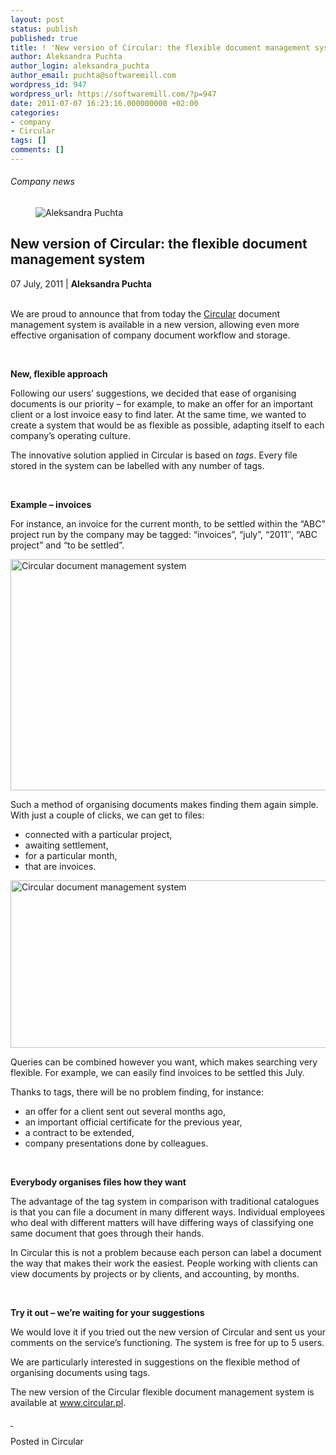 ```yaml
---
layout: post
status: publish
published: true
title: ! 'New version of Circular: the flexible document management system'
author: Aleksandra Puchta
author_login: aleksandra_puchta
author_email: puchta@softwaremill.com
wordpress_id: 947
wordpress_url: https://softwaremill.com/?p=947
date: 2011-07-07 16:23:16.000000000 +02:00
categories:
- company
- Circular
tags: []
comments: []
---
```


<h6>Company news</h6>
<div class="post-header clearfix">
<figure><div class="image"><img src="https://softwaremill.com/wp-content/uploads/2013/04/puchta.jpg" alt="Aleksandra Puchta"></div></figure><div class="title">
<h2 class="font-dark-blue font-normal">New version of Circular: the flexible document management system</h2>07 July, 2011 | <b>Aleksandra Puchta</b><br><br>
</div>
</div>
<div class="post-rows"><div class="text">
<p id="Postyarchiwalne-NewversionofCircular:theflexibledocumentmanagementsystem">We are proud to announce that from today the <a href="https://www.circular.pl/" rel="nofollow">Circular</a> document management system is available in a new version, allowing even more effective organisation of company document workflow and storage.</p>
<p> </p>
<p><strong>New, flexible approach</strong></p>
<p>Following our users’ suggestions, we decided that ease of organising documents is our priority – for example, to make an offer for an important client or a lost invoice easy to find later. At the same time, we wanted to create a system that would be as flexible as possible, adapting itself to each company’s operating culture.</p>
<p>The innovative solution applied in Circular is based on <em>tags</em>. Every file stored in the system can be labelled with any number of tags.</p>
<p> </p>
<p><strong>Example – invoices</strong> </p>
<p>For instance, an invoice for the current month, to be settled within the “ABC” project run by the company may be tagged: “invoices”, “july”, “2011″, “ABC project” and “to be settled”.</p>
<p><img title="Circular document management system" alt="Circular document management system" src="https://kiwi.softwaremill.com/download/attachments/24412402/image2013-7-1%2012%3A51%3A21.png?version=1&amp;modificationDate=1372762242615&amp;api=v2" width="704" height="370" data-image-src="/download/attachments/24412402/image2013-7-1%2012%3A51%3A21.png?version=1&amp;modificationDate=1372762242615&amp;api=v2"></p>
<p>Such a method of organising documents makes finding them again simple. With just a couple of clicks, we can get to files:</p>
<ul>
<li>connected with a particular project,</li>
<li>awaiting settlement,</li>
<li>for a particular month,</li>
<li>that are invoices.</li>
</ul>
<p><img title="Circular document management system" alt="Circular document management system" src="https://kiwi.softwaremill.com/download/attachments/24412402/image2013-7-1%2012%3A51%3A46.png?version=1&amp;modificationDate=1372762267015&amp;api=v2" width="704" height="268" data-image-src="/download/attachments/24412402/image2013-7-1%2012%3A51%3A46.png?version=1&amp;modificationDate=1372762267015&amp;api=v2"></p>
<p>Queries can be combined however you want, which makes searching very flexible. For example, we can easily find invoices to be settled this July.</p>
<p>Thanks to tags, there will be no problem finding, for instance:</p>
<ul>
<li>an offer for a client sent out several months ago,</li>
<li>an important official certificate for the previous year,</li>
<li>a contract to be extended,</li>
<li>company presentations done by colleagues.</li>
</ul>
<p> </p>
<p><strong>Everybody organises files how they want</strong></p>
<p>The advantage of the tag system in comparison with traditional catalogues is that you can file a document in many different ways. Individual employees who deal with different matters will have differing ways of classifying one same document that goes through their hands.</p>
<p>In Circular this is not a problem because each person can label a document the way that makes their work the easiest. People working with clients can view documents by projects or by clients, and accounting, by months.</p>
<p> </p>
<p><strong>Try it out – we’re waiting for your suggestions</strong></p>
<p>We would love it if you tried out the new version of Circular and sent us your comments on the service’s functioning. The system is free for up to 5 users.</p>
<p>We are particularly interested in suggestions on the flexible method of organising documents using tags.</p>
<p>The new version of the Circular flexible document management system is available at <a href="https://www.circular.pl/" rel="nofollow">www.circular.pl</a>.</p>
<p><em><a href="http://agilebyexample.com/" rel="nofollow"> </a></em></p>
</div></div>
<div class="post-footer">Posted in Circular</div>
